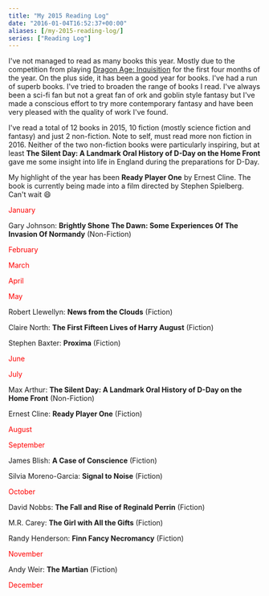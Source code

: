 ```yaml
---
title: "My 2015 Reading Log"
date: "2016-01-04T16:52:37+00:00"
aliases: [/my-2015-reading-log/]
series: ["Reading Log"]
---
```


I've not managed to read as many books this year. Mostly due to the competition from playing [Dragon Age: Inquisition](https://www.dragonage.com/en_GB/home) for the first four months of the year. On the plus side, it has been a good year for books. I've had a run of superb books. I've tried to broaden the range of books I read. I've always been a sci-fi fan but not a great fan of ork and goblin style fantasy but I've made a conscious effort to try more contemporary fantasy and have been very pleased with the quality of work I've found.

I've read a total of 12 books in 2015, 10 fiction (mostly science fiction and fantasy) and just 2 non-fiction. Note to self, must read more non fiction in 2016. Neither of the two non-fiction books were particularly inspiring, but at least **The Silent Day: A Landmark Oral History of D-Day on the Home Front** gave me some insight into life in England during the preparations for D-Day.

My highlight of the year has been **Ready Player One** by Ernest Cline. The book is currently being made into a film directed by Stephen Spielberg. Can't wait :smile:

<span style="color: #ff0000;">January</span>

Gary Johnson: **Brightly Shone The Dawn: Some Experiences Of The Invasion Of Normandy** (Non-Fiction)

<span style="color: #ff0000;">February</span>

<span style="color: #ff0000;">March</span>

<span style="color: #ff0000;">April</span>

<span style="color: #ff0000;">May</span>

Robert Llewellyn: **News from the Clouds** (Fiction)

Claire North: **The First Fifteen Lives of Harry August** (Fiction)

Stephen Baxter: **Proxima** (Fiction)

<span style="color: #ff0000;">June</span>

<span style="color: #ff0000;">July</span>

Max Arthur: **The Silent Day: A Landmark Oral History of D-Day on the Home Front** (Non-Fiction)

Ernest Cline: **Ready Player One** (Fiction)

<span style="color: #ff0000;">August</span>

<span style="color: #ff0000;">September</span>

James Blish: **A Case of Conscience** (Fiction)

Silvia Moreno-Garcia: **Signal to Noise** (Fiction)

<span style="color: #ff0000;">October</span>

David Nobbs: **The Fall and Rise of Reginald Perrin** (Fiction)

M.R. Carey: **The Girl with All the Gifts** (Fiction)

Randy Henderson: **Finn Fancy Necromancy** (Fiction)

<span style="color: #ff0000;">November</span>

Andy Weir: **The Martian** (Fiction)

<span style="color: #ff0000;">December</span>
